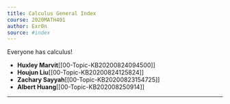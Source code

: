 ```yaml
---
title: Calculus General Index
course: 2020MATH401
author: Exr0n
source: #index
---
```


Everyone has calculus!
- **Huxley Marvit**[[00-Topic-KB20200824094500]]
- **Houjun Liu**[[00-Topic-KB20200824125824]]
- **Zachary Sayyah**[[00-Topic-KB20200823154725]]
- **Albert Huang**[[00-Topic-KB202008250914]]

---